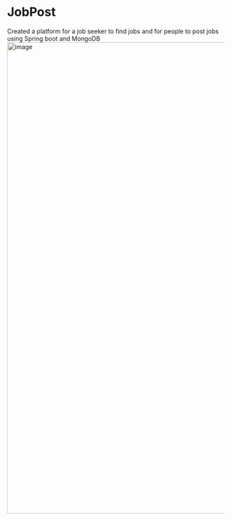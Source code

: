 # JobPost
Created a platform for a job seeker to find jobs and for people to post jobs using Spring boot and MongoDB 
<img width="1090" alt="image" src="https://user-images.githubusercontent.com/26047422/211236362-8320e2b7-3935-4a36-b65d-5ac837beaf39.png">
